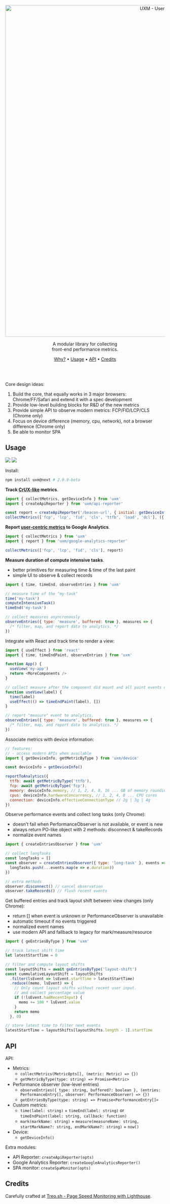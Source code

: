 <p align="center">
  <img width="1045" alt="UXM - User Experience Metrics" src="https://user-images.githubusercontent.com/158189/69014933-46249f80-098f-11ea-98d4-095d112afd56.png">
</p>

<p align="center">
  A modular library for collecting<br />
  front-end performance metrics.
</p>

<p align="center">
  <a href="#">Why?</a> • <a href="#usage">Usage</a> • <a href="#api">API</a> • <a href="#credits">Credits</a>
</p>

<br/>
<br/>

Core design ideas:

1. Build the core, that equally works in 3 major browsers: Chrome/FF/Safari and extend it with a spec development
2. Provide low-level building blocks for R&D of the new metrics
3. Provide simple API to observe modern metrics: FCP/FID/LCP/CLS (Chrome only)
4. Focus on device difference (memory, cpu, network), not a browser difference (Chrome only)
5. Be able to monitor SPA

## Usage

[![](https://img.shields.io/npm/v/uxm.svg)](https://npmjs.org/package/uxm)
[![](https://img.shields.io/badge/license-MIT-blue.svg)](./LICENSE)

Install:

```bash
npm install uxm@next # 2.0.0-beta
```

**Track [CrUX-like](https://developers.google.com/web/tools/chrome-user-experience-report) metrics**.

```js
import { collectMetrics, getDeviceInfo } from 'uxm'
import { createApiReporter } from 'uxm/api-reporter'

const report = createApiReporter('/beacon-url', { initial: getDeviceInfo() })
collectMetrics(['fcp', 'lcp', 'fid', 'cls', 'ttfb', 'load', 'dcl'], ({ type, value }) => report({ [type]: value }))
```

**Report [user-centric metrics](https://web.dev/metrics/) to Google Analytics**.

```js
import { collectMetrics } from 'uxm'
import { report } from 'uxm/google-analytics-reporter'

collectMetrics(['fcp', 'lcp', 'fid', 'cls'], report)
```

**Measure duration of compute intensive tasks**.

- better primitives for measuring time & time of the last paint
- simple UI to observe & collect records

```js
import { time, timeEnd, observeEntries } from 'uxm'

// measure time of the "my-task"
time('my-task')
computeIntensiveTask()
timeEnd('my-task')

// collect measures asyncronously
observeEntries({ type: 'measure', buffered: true }, measures => {
  /* filter, map, and report data to analytics. */
})
```

Integrate with React and track time to render a view:

```js
import { useEffect } from 'react'
import { time, timeEndPaint, observeEntries } from 'uxm'

function App() {
  useView('my-app')
  return <MoreComponents />
}

// collect measure after the component did mount and all paint events completed
function useView(label) {
  time(label)
  useEffect(() => timeEndPaint(label), [])
}

// report "measure" event to analytics.
observeEntries({ type: 'measure', buffered: true }, measures => {
  /* filter, map, and report data to analytics. */
})
```

Associate metrics with device information:

```js
// features:
// - access modern APIs when available
import { getDeviceInfo, getMetricByType } from 'uxm/device'

const deviceInfo = getDeviceInfo()

reportToAnalytics({
  ttfb: await getMetricByType('ttfb'),
  fcp: await getMetricByType('fcp'),
  memory: deviceInfo.memory, // 1, 2, 4, 8, 16 ... GB of memory rounding down to the nearest power of 2
  cpus: deviceInfo.hardwareConcurrency, // 1, 2, 4, 8 ... CPU cores
  connection: deviceInfo.effectiveConnectionType // 2g | 3g | 4g
})
```

Observe performance events and collect long tasks (only Chrome):

- doesn't fail when PerformanceObserver is not available, or event is new
- always return PO-like object with 2 methods: disconnect & takeRecords
- normalize event names

```js
import { createEntriesObserver } from 'uxm'

// collect longTasks
const longTasks = []
const observer = createEntriesObserver({ type: 'long-task' }, events => {
  longTasks.push(...events.map(e => e.duration))
})

// extra methods
observer.disconnect() // cancel observation
observer.takeRecords() // flush recent events
```

Get buffered entries and track layout shift between view changes (only Chrome):

- return [] when event is unknown or PerformanceObserver is unavailable
- automatic timeout if no events triggered
- normalized event names
- use modern API and fallback to legacy for mark/measure/resource

```js
import { geEntriesByType } from 'uxm'

// track latest shift time
let latestStartTime = 0

// filter and compute layout shifts
const layoutShifts = await geEntriesByType('layout-shift')
const cummulativeLayoutShift = layoutShifts
  .filter(lsEvent => lsEvent.startTime > latestStartTime)
  .reduce((memo, lsEvent) => {
    // Only count layout shifts without recent user input.
    // and collect percentage value
    if (!lsEvent.hadRecentInput) {
      memo += 100 * lsEvent.value
    }
    return memo
  }, 0)

// store latest time to filter next events
latestStartTime = layoutShifts[layoutShifts.length - 1].startTime
```

## API

API:

- Metrics:
  - `collectMetrics(MetricOpts[], (metric: Metric) => {})`
  - `getMetricByType(type: string) => Promise<Metric>`
- Performance observer (low-level entries)
  - `observeEntries({ type: string, buffered?: boolean }, (entries: PerformanceEntry[], observer: PerformanceObserver) => {})`
  - `getEntriesByType(type: string) => Promise<PerformanceEntry[]>`
- Custom metrics:
  - `time(label: string)` + `timeEnd(label: string)` or `timeEndPaint(label: string, callback: function)`
  - `mark(markName: string)` + `measure(measureName: string, startMarkName?: string, endMarkName?: string)` + `now()`
- Device:
  - `getDeviceInfo()`

Extra modules:

- API Reporter: `createApiReporter(opts)`
- Google Analytics Reporter: `createGoogleAnalyticsReporter()`
- SPA monitor: `createSpaMonitor(opts)`

## Credits

Carefully crafted at [Treo.sh - Page Speed Monitoring with Lighthouse](https://treo.sh/).
